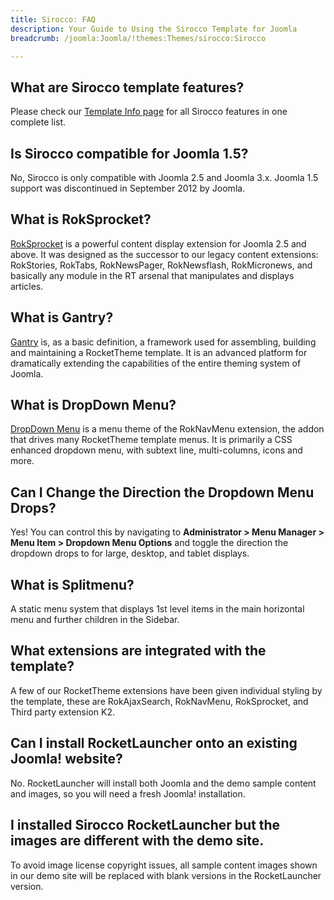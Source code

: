 ```yaml
---
title: Sirocco: FAQ
description: Your Guide to Using the Sirocco Template for Joomla
breadcrumb: /joomla:Joomla/!themes:Themes/sirocco:Sirocco

---
```


What are Sirocco template features?
-----

Please check our [Template Info page][features] for all Sirocco features in one complete list.

Is Sirocco compatible for Joomla 1.5?
-----

No, Sirocco is only compatible with Joomla 2.5 and Joomla 3.x. Joomla 1.5 support was discontinued in September 2012 by Joomla.

What is RokSprocket?
-----

[RokSprocket][roksprocket] is a powerful content display extension for Joomla 2.5 and above. It was designed as the successor to our legacy content extensions: RokStories, RokTabs, RokNewsPager, RokNewsflash, RokMicronews, and basically any module in the RT arsenal that manipulates and displays articles.

What is Gantry?
-----

[Gantry][gantry] is, as a basic definition, a framework used for assembling, building and maintaining a RocketTheme template. It is an advanced platform for dramatically extending the capabilities of the entire theming system of Joomla.

What is DropDown Menu?
-----

[DropDown Menu][dropdown] is a menu theme of the RokNavMenu extension, the addon that drives many RocketTheme template menus. It is primarily a CSS enhanced dropdown menu, with subtext line, multi-columns, icons and more.

Can I Change the Direction the Dropdown Menu Drops?
-----

Yes! You can control this by navigating to **Administrator > Menu Manager > Menu Item > Dropdown Menu Options** and toggle the direction the dropdown drops to for large, desktop, and tablet displays.

What is Splitmenu?
-----

A static menu system that displays 1st level items in the main horizontal menu and further children in the Sidebar.

What extensions are integrated with the template?
-----

A few of our RocketTheme extensions have been given individual styling by the template, these are RokAjaxSearch, RokNavMenu, RokSprocket, and Third party extension K2.

Can I install RocketLauncher onto an existing Joomla! website?
-----

No. RocketLauncher will install both Joomla and the demo sample content and images, so you will need a fresh Joomla! installation.

I installed Sirocco RocketLauncher but the images are different with the demo site.
-----

To avoid image license copyright issues, all sample content images shown in our demo site will be replaced with blank versions in the RocketLauncher version.

[gantry]: http://gantry-framework.org/
[features]: http://demo.rockettheme.com/joomla-templates/sirocco/index.php/features/features-overview
[forum]: http://www.rockettheme.com/forum/joomla-template-sirocco
[roksprocket]: http://www.rockettheme.com/joomla/extensions/roksprocket
[dropdown]: http://demo.rockettheme.com/joomla-templates/sirocco/features/menu-options
[splitmenu]: http://demo.rockettheme.com/joomla-templates/sirocco/features/menu-options
[dropdownoptions]: assets/dropdown.jpg
